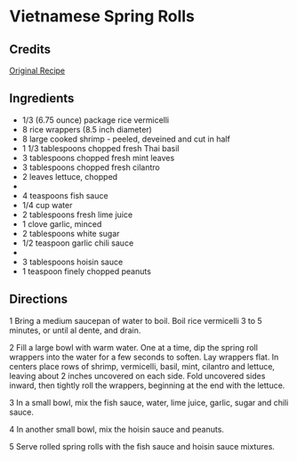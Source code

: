 # Vietnamese Spring Rolls 

## Credits

[Original Recipe](http://appetizerrecipe.com/az/vitnmsfrshspringrlls.asp "http://appetizerrecipe.com/az/vitnmsfrshspringrlls.asp")

## Ingredients

- 1/3 (6.75 ounce) package rice vermicelli 
- 8 rice wrappers (8.5 inch diameter) 
- 8 large cooked shrimp - peeled, deveined and cut in half 
- 1 1/3 tablespoons chopped fresh Thai basil 
- 3 tablespoons chopped fresh mint leaves 
- 3 tablespoons chopped fresh cilantro 
- 2 leaves lettuce, chopped 
- 
- 4 teaspoons fish sauce 
- 1/4 cup water 
- 2 tablespoons fresh lime juice 
- 1 clove garlic, minced 
- 2 tablespoons white sugar 
- 1/2 teaspoon garlic chili sauce 
- 
- 3 tablespoons hoisin sauce 
- 1 teaspoon finely chopped peanuts

## Directions

1 Bring a medium saucepan of water to boil. Boil rice vermicelli 3 to 5 minutes, or until al dente, and drain.   
  
 2 Fill a large bowl with warm water. One at a time, dip the spring roll wrappers into the water for a few seconds to soften. Lay wrappers flat. In centers place rows of shrimp, vermicelli, basil, mint, cilantro and lettuce, leaving about 2 inches uncovered on each side. Fold uncovered sides inward, then tightly roll the wrappers, beginning at the end with the lettuce.   
  
 3 In a small bowl, mix the fish sauce, water, lime juice, garlic, sugar and chili sauce.   
  
 4 In another small bowl, mix the hoisin sauce and peanuts.   
  
 5 Serve rolled spring rolls with the fish sauce and hoisin sauce mixtures.


